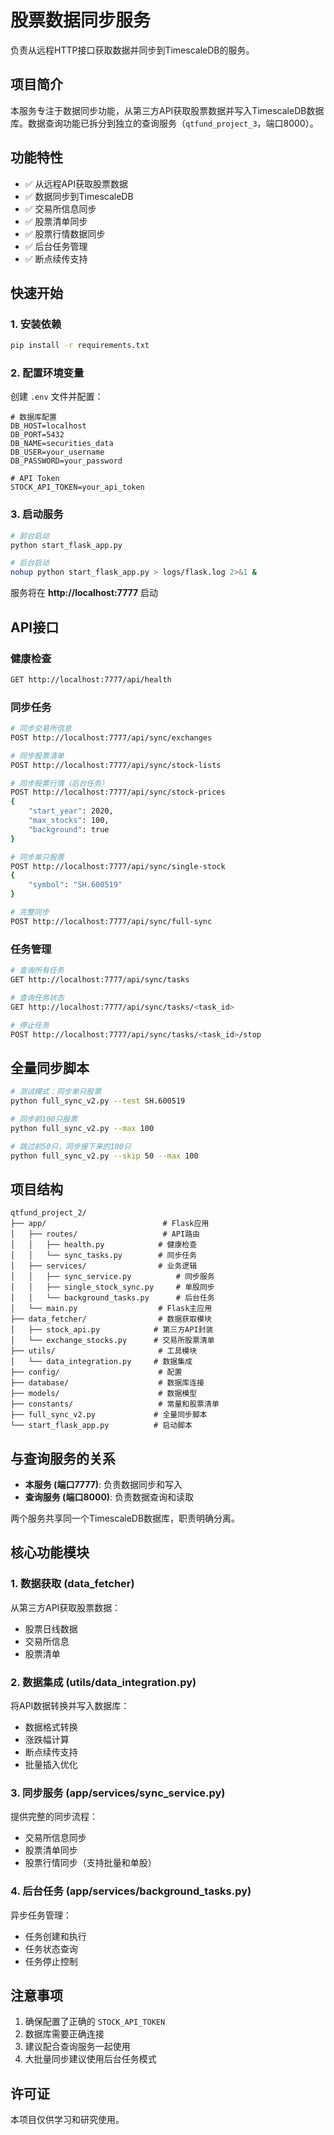 # 股票数据同步服务

负责从远程HTTP接口获取数据并同步到TimescaleDB的服务。

## 项目简介

本服务专注于数据同步功能，从第三方API获取股票数据并写入TimescaleDB数据库。数据查询功能已拆分到独立的查询服务（`qtfund_project_3`，端口8000）。

## 功能特性

- ✅ 从远程API获取股票数据
- ✅ 数据同步到TimescaleDB
- ✅ 交易所信息同步
- ✅ 股票清单同步
- ✅ 股票行情数据同步
- ✅ 后台任务管理
- ✅ 断点续传支持

## 快速开始

### 1. 安装依赖

```bash
pip install -r requirements.txt
```

### 2. 配置环境变量

创建 `.env` 文件并配置：

```env
# 数据库配置
DB_HOST=localhost
DB_PORT=5432
DB_NAME=securities_data
DB_USER=your_username
DB_PASSWORD=your_password

# API Token
STOCK_API_TOKEN=your_api_token
```

### 3. 启动服务

```bash
# 前台启动
python start_flask_app.py

# 后台启动
nohup python start_flask_app.py > logs/flask.log 2>&1 &
```

服务将在 **http://localhost:7777** 启动

## API接口

### 健康检查

```bash
GET http://localhost:7777/api/health
```

### 同步任务

```bash
# 同步交易所信息
POST http://localhost:7777/api/sync/exchanges

# 同步股票清单
POST http://localhost:7777/api/sync/stock-lists

# 同步股票行情（后台任务）
POST http://localhost:7777/api/sync/stock-prices
{
    "start_year": 2020,
    "max_stocks": 100,
    "background": true
}

# 同步单只股票
POST http://localhost:7777/api/sync/single-stock
{
    "symbol": "SH.600519"
}

# 完整同步
POST http://localhost:7777/api/sync/full-sync
```

### 任务管理

```bash
# 查询所有任务
GET http://localhost:7777/api/sync/tasks

# 查询任务状态
GET http://localhost:7777/api/sync/tasks/<task_id>

# 停止任务
POST http://localhost:7777/api/sync/tasks/<task_id>/stop
```

## 全量同步脚本

```bash
# 测试模式：同步单只股票
python full_sync_v2.py --test SH.600519

# 同步前100只股票
python full_sync_v2.py --max 100

# 跳过前50只，同步接下来的100只
python full_sync_v2.py --skip 50 --max 100
```

## 项目结构

```
qtfund_project_2/
├── app/                          # Flask应用
│   ├── routes/                   # API路由
│   │   ├── health.py            # 健康检查
│   │   └── sync_tasks.py        # 同步任务
│   ├── services/                # 业务逻辑
│   │   ├── sync_service.py          # 同步服务
│   │   ├── single_stock_sync.py     # 单股同步
│   │   └── background_tasks.py      # 后台任务
│   └── main.py                  # Flask主应用
├── data_fetcher/                # 数据获取模块
│   ├── stock_api.py            # 第三方API封装
│   └── exchange_stocks.py      # 交易所股票清单
├── utils/                       # 工具模块
│   └── data_integration.py     # 数据集成
├── config/                      # 配置
├── database/                    # 数据库连接
├── models/                      # 数据模型
├── constants/                   # 常量和股票清单
├── full_sync_v2.py             # 全量同步脚本
└── start_flask_app.py          # 启动脚本
```

## 与查询服务的关系

- **本服务 (端口7777)**: 负责数据同步和写入
- **查询服务 (端口8000)**: 负责数据查询和读取

两个服务共享同一个TimescaleDB数据库，职责明确分离。

## 核心功能模块

### 1. 数据获取 (data_fetcher)

从第三方API获取股票数据：
- 股票日线数据
- 交易所信息
- 股票清单

### 2. 数据集成 (utils/data_integration.py)

将API数据转换并写入数据库：
- 数据格式转换
- 涨跌幅计算
- 断点续传支持
- 批量插入优化

### 3. 同步服务 (app/services/sync_service.py)

提供完整的同步流程：
- 交易所信息同步
- 股票清单同步
- 股票行情同步（支持批量和单股）

### 4. 后台任务 (app/services/background_tasks.py)

异步任务管理：
- 任务创建和执行
- 任务状态查询
- 任务停止控制

## 注意事项

1. 确保配置了正确的 `STOCK_API_TOKEN`
2. 数据库需要正确连接
3. 建议配合查询服务一起使用
4. 大批量同步建议使用后台任务模式

## 许可证

本项目仅供学习和研究使用。
